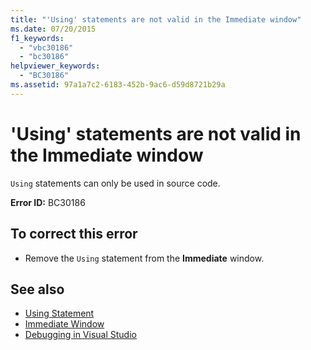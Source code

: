 ```yaml
---
title: "'Using' statements are not valid in the Immediate window"
ms.date: 07/20/2015
f1_keywords: 
  - "vbc30186"
  - "bc30186"
helpviewer_keywords: 
  - "BC30186"
ms.assetid: 97a1a7c2-6183-452b-9ac6-d59d8721b29a
---
```

# 'Using' statements are not valid in the Immediate window
`Using` statements can only be used in source code.  
  
 **Error ID:** BC30186  
  
## To correct this error  
  
- Remove the `Using` statement from the **Immediate** window.  
  
## See also

- [Using Statement](../../visual-basic/language-reference/statements/using-statement.md)
- [Immediate Window](/visualstudio/ide/reference/immediate-window)
- [Debugging in Visual Studio](/visualstudio/debugger/debugging-in-visual-studio)
